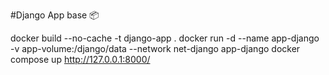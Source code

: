 #Django App base 📦
 
  docker build --no-cache -t django-app .
  docker run -d --name app-django -v app-volume:/django/data --network net-django app-django
  docker compose up
  http://127.0.0.1:8000/
